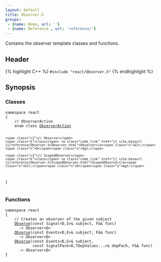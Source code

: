 ```yaml
---
layout: default
title: Observer.h
groups: 
 - {name: Home, url: ''}
 - {name: Reference , url: 'reference/'}
---
```

Contains the observer template classes and functions.

## Header
{% highlight C++ %}
`#include "react/Observer.h"`
{% endhighlight %}

## Synopsis

### Classes

<div class="highlight"><pre><code class="c++"><span class="k">namespace</span> <span class="n">react</span>
<span class="p">{</span>
    <span class="c1">// ObserverAction</span>
    <span class="k">enum</span> <span class="k">class</span> <a class="code_link" href="{{ site.baseurl }}/reference/Observer.h/ObserverAction.html">ObserverAction</a>

    <span class="c1">// Observer</span>
    <span class="k">class</span> <a class="code_link" href="{{ site.baseurl }}/reference/Observer.h/Observer.html">Observer</a><span class="o">&lt;</span><span class="n">D</span><span class="o">&gt;</span>

    <span class="c1">// ScopedObserver</span>
    <span class="k">class</span> <a class="code_link" href="{{ site.baseurl }}/reference/Observer.h/ScopedObserver.html">ScopedObserver</a><span class="o">&lt;</span><span class="n">D</span><span class="o">&gt;</span>
<span class="p">}</span>
</code></pre></div>

<!--
{% highlight C++ %}
namespace react
{
    // ObserverAction
    class ObserverAction
    
    // Observer
    class Observer<D>;

    // ScopedObserver
    class ScopedObserver<D>;
}
{% endhighlight %}
-->

### Functions

<div class="highlight"><pre><code class="c++"><span class="k">namespace</span> <span class="n">react</span>
<span class="p">{</span>
    <span class="c1">// Creates an observer of the given subject</span>
    <a class="code_link" href="{{ site.baseurl }}/reference/Observer.h/Observe.html">Observe</a><span class="p">(</span><span class="k">const</span> <span class="n">Signal</span><span class="o">&lt;</span><span class="n">D</span><span class="p">,</span><span class="n">S</span><span class="o">&gt;&amp;</span> <span class="n">subject</span><span class="p">,</span> <span class="n">F</span><span class="o">&amp;&amp;</span> <span class="n">func</span><span class="p">)</span>
      <span class="o">-&gt;</span> <span class="n">Observer</span><span class="o">&lt;</span><span class="n">D</span><span class="o">&gt;</span>
    <a class="code_link" href="{{ site.baseurl }}/reference/Observer.h/Observe.html">Observe</a><span class="p">(</span><span class="k">const</span> <span class="n">Events</span><span class="o">&lt;</span><span class="n">D</span><span class="p">,</span><span class="n">E</span><span class="o">&gt;&amp;</span> <span class="n">subject</span><span class="p">,</span> <span class="n">F</span><span class="o">&amp;&amp;</span> <span class="n">func</span><span class="p">)</span>
      <span class="o">-&gt;</span> <span class="n">Observer</span><span class="o">&lt;</span><span class="n">D</span><span class="o">&gt;</span>
    <a class="code_link" href="{{ site.baseurl }}/reference/Observer.h/Observe.html">Observe</a><span class="p">(</span><span class="k">const</span> <span class="n">Events</span><span class="o">&lt;</span><span class="n">D</span><span class="p">,</span><span class="n">E</span><span class="o">&gt;&amp;</span> <span class="n">subject</span><span class="p">,</span>
            <span class="k">const</span> <span class="n">SignalPack</span><span class="o">&lt;</span><span class="n">D</span><span class="p">,</span><span class="n">TDepValues</span><span class="p">...</span><span class="o">&gt;&amp;</span> <span class="n">depPack</span><span class="p">,</span> <span class="n">F</span><span class="o">&amp;&amp;</span> <span class="n">func</span><span class="p">)</span>
      <span class="o">-&gt;</span> <span class="n">Observer</span><span class="o">&lt;</span><span class="n">D</span><span class="o">&gt;</span>
<span class="p">}</span>
</code></pre></div>

<!--
{% highlight C++ %}

namespace react
{
    // Creates an observer of the given subject
    Observe(const Signal<D,S>& subject, F&& func)
      -> Observer<D>
    Observe</a>(const Events<D,E>& subject, F&& func)
      -> Observer<D>
    Observe</a>(const Events<D,E>& subject,
            const SignalPack<D,TDepValues...>& depPack, F&& func)
      -> Observer<D>
}
{% endhighlight %}
-->